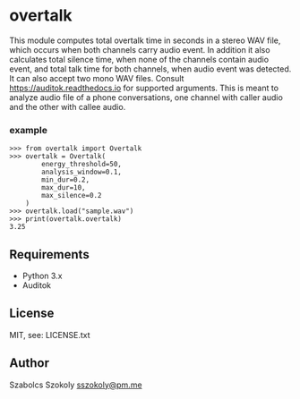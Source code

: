 # overtalk
This module computes total overtalk time in seconds in a stereo WAV file, which occurs when both channels carry audio event. In addition it also calculates total silence time, when none of the channels contain audio event, and total talk time for both channels, when audio event was detected. It can also accept two mono WAV files. Consult https://auditok.readthedocs.io for supported arguments. This is meant to analyze audio file of a phone conversations, one channel with caller audio and the other with callee audio.

### example ###
```
>>> from overtalk import Overtalk
>>> overtalk = Overtalk(
        energy_threshold=50,
        analysis_window=0.1,
        min_dur=0.2,
        max_dur=10,
        max_silence=0.2
    )
>>> overtalk.load("sample.wav")
>>> print(overtalk.overtalk)
3.25
```
## Requirements

- Python 3.x
- Auditok

## License

MIT, see: LICENSE.txt

## Author

Szabolcs Szokoly <a href="mailto:sszokoly@pm.me">sszokoly@pm.me</a>
